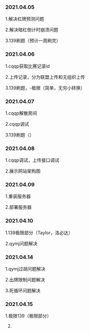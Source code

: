 ### 2021.04.05
1.解决杠牌预测问题

2.解决暗杠倒计时崩溃问题

3.139刷题（预计一周刷完）


### 2021.04.06
1.cqqp获取比赛记录id

2.上传记录，分为联盟上传和无组织上传

3.139刷题，-极限（简单，无穷小转换）


### 2021.04.07
1.cqqp解散房间

2.cqqp调试

3.139刷题（）


### 2021.04.08
1.cqqp调试，上传接口调试

2.展示网站架构图


### 2021.04.09
1.重装服务器

2.部署服务器


### 2021.04.10
1.139极限部分（Taylor，洛必达）

2.qymj问题解决


### 2021.04.14
1.qymj过胡问题解决

2.出牌限制问题解决

3.死循环问题解决


### 2021.04.15
1.极限139（极限部分）

2.
